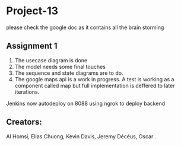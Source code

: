 # Project-13

please check the google doc as it contains all the brain storming
## Assignment 1
1. The usecase diagram is done
2. The model needs some final touches
3. The sequence and state diagrams are to do.
4. The google maps api is a work in progress. A test is working as a component called map but full implementation is deffered to later iterations.


Jenkins now autodeploy on 8088
using ngrok to deploy backend

## Creators:
Al Homsi, Elias
Chuong, Kevin
Davis, Jeremy
Décéus, Oscar
.
